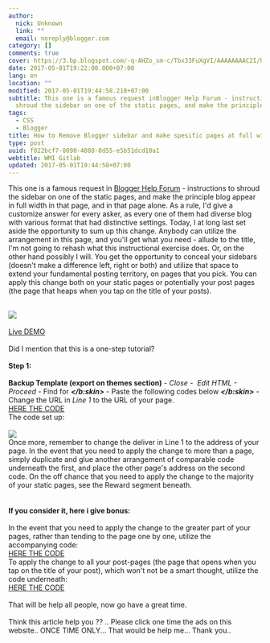 ```yaml
---
author:
  nick: Unknown
  link: ""
  email: noreply@blogger.com
category: []
comments: true
cover: https://3.bp.blogspot.com/-q-AHZo_sm-c/Tbx33FuXgVI/AAAAAAAAC2I/h9SaOe4k_AE/s500/0.jpg
date: 2017-05-01T19:22:00.000+07:00
lang: en
location: ""
modified: 2017-05-01T19:44:58.218+07:00
subtitle: This one is a famous request inBlogger Help Forum - instructions to
  shroud the sidebar on one of the static pages, and make the principle
tags:
  - CSS
  - Blogger
title: How to Remove Blogger sidebar and make spesific pages at full width
type: post
uuid: f022bcf7-8090-4888-8d55-e5b51dcd10a1
webtitle: WMI Gitlab
updated: 2017-05-01T19:44:58+07:00
---
```


<p class="post-title entry-title" id="h3_6f6f_0" itemprop="name"><span style="font-weight: normal;">This one is a famous request in&nbsp;<a href="http://www.google.com/support/forum/p/blogger?hl=en" id="a_6f6f_0" target="_blank" rel="noopener noreferer nofollow">Blogger Help Forum</a>&nbsp;- instructions to shroud the sidebar on one of the static pages, and make the principle blog appear in full width in that page, and in that page alone. As a rule, I'd give a customize answer for every asker, as every one of them had diverse blog with various format that had distinctive settings. Today, I at long last set aside the opportunity to sum up this change. Anybody can utilize the arrangement in this page, and you'll get what you need - allude to the title, I'm not going to rehash what this instructional exercise does. Or, on the other hand possibly I will. You get the opportunity to conceal your sidebars (doesn't make a difference left, right or both) and utilize that space to extend your fundamental posting territory, on pages that you pick. You can apply this change both on your static pages or potentially your post pages (the page that heaps when you tap on the title of your posts).</span></p><br><div class="separator" id="div_6f6f_1"><a href="http://3.bp.blogspot.com/-q-AHZo_sm-c/Tbx33FuXgVI/AAAAAAAAC2I/h9SaOe4k_AE/s1600/0.jpg" id="a_6f6f_1" imageanchor="1" rel="noopener noreferer nofollow"><span id="span_6f6f_0"><img border="0" id="img_6f6f_0" src="https://3.bp.blogspot.com/-q-AHZo_sm-c/Tbx33FuXgVI/AAAAAAAAC2I/h9SaOe4k_AE/s500/0.jpg"></span></a></div><br><a href="http://www.test6.southernspeakers.net/p/no-sidebar.html" id="a_6f6f_2" target="_blank" rel="noopener noreferer nofollow"><span id="span_6f6f_1">Live DEMO</span></a><br><br>Did I mention that this is a one-step tutorial?<br><a href="https://draft.blogger.com/null" name="more" rel="noopener noreferer nofollow"></a><br><div id="div_6f6f_2"><b>Step 1:&nbsp;</b><br><br><b>Backup Template (export on themes section)</b><i>&nbsp;- Close -&nbsp; Edit HTML - Proceed -&nbsp;</i>Find for&nbsp;<i><b>&lt;/b:skin&gt;</b></i>&nbsp;- Paste the following codes below&nbsp;<i><b>&lt;/b:skin&gt;</b></i>&nbsp;- Change the URL in&nbsp;<i>Line 1</i>&nbsp;to the URL of your page.<br><a href="https://gist.githubusercontent.com/dimaslanjaka/7c84830dd04bc5dded564316bf3a8499/raw/f1efe59bc0cbf2ad3e5946fa25c20c2752c8389b/code1.html" rel="noopener noreferer nofollow">HERE THE CODE</a><br>The code set up:<br><br><div class="separator" id="div_6f6f_3"></div><div class="separator" id="div_6f6f_4"></div><div class="separator" id="div_6f6f_5"><a href="http://2.bp.blogspot.com/-vJOGem9y2bY/Tbx34ljlZ_I/AAAAAAAAC2M/TPqITQahN98/s1600/1.jpg" id="a_6f6f_3" imageanchor="1" rel="noopener noreferer nofollow"><span id="span_6f6f_2"><img border="0" id="img_6f6f_1" src="https://2.bp.blogspot.com/-vJOGem9y2bY/Tbx34ljlZ_I/AAAAAAAAC2M/TPqITQahN98/s500/1.jpg"></span></a></div>Once more, remember to change the deliver in Line 1 to the address of your page. In the event that you need to apply the change to more than a page, simply duplicate and glue another arrangement of comparable code underneath the first, and place the other page's address on the second code. On the off chance that you need to apply the change to the majority of your static pages, see the Reward segment beneath.<br><br><br><b>If you consider it, here i give bonus:</b><br><br>In the event that you need to apply the change to the greater part of your pages, rather than tending to the page one by one, utilize the accompanying code:<br><a href="https://gist.githubusercontent.com/dimaslanjaka/7c84830dd04bc5dded564316bf3a8499/raw/f1efe59bc0cbf2ad3e5946fa25c20c2752c8389b/code2.html" rel="noopener noreferer nofollow">HERE THE CODE</a><br>To apply the change to all your post-pages (the page that opens when you tap on the title of your post), which won't not be a smart thought, utilize the code underneath:<br><a href="https://gist.githubusercontent.com/dimaslanjaka/7c84830dd04bc5dded564316bf3a8499/raw/f1efe59bc0cbf2ad3e5946fa25c20c2752c8389b/code3.html" rel="noopener noreferer nofollow">HERE THE CODE</a></div><br>That will be help all people, now go have a great time.<br><br>Think this article help you ?? .. Please click one time the ads on this website.. ONCE TIME ONLY... That would be help me... Thank you..